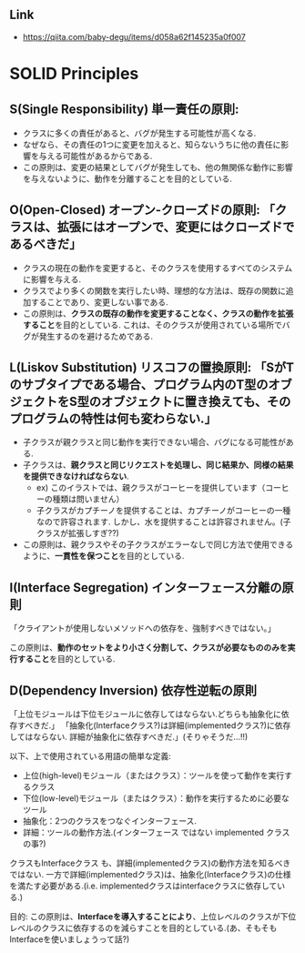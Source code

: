 ## Link

- https://qiita.com/baby-degu/items/d058a62f145235a0f007

# SOLID Principles

## S(Single Responsibility) 単一責任の原則:

- クラスに多くの責任があると、バグが発生する可能性が高くなる.
- なぜなら、その責任の1つに変更を加えると、知らないうちに他の責任に影響を与える可能性があるからである.
- この原則は、変更の結果としてバグが発生しても、他の無関係な動作に影響を与えないように、動作を分離することを目的としている.

## O(Open-Closed) オープン-クローズドの原則: 「**クラスは、拡張にはオープンで、変更にはクローズドであるべきだ**」

- クラスの現在の動作を変更すると、そのクラスを使用するすべてのシステムに影響を与える.
- クラスでより多くの関数を実行したい時、理想的な方法は、既存の関数に追加することであり、変更しない事である.
- この原則は、**クラスの既存の動作を変更することなく、クラスの動作を拡張すること**を目的としている. これは、そのクラスが使用されている場所でバグが発生するのを避けるためである.

## L(Liskov Substitution) リスコフの置換原則: 「SがTのサブタイプである場合、プログラム内のT型のオブジェクトをS型のオブジェクトに置き換えても、そのプログラムの特性は何も変わらない.」

- 子クラスが親クラスと同じ動作を実行できない場合、バグになる可能性がある.
- 子クラスは、**親クラスと同じリクエストを処理し、同じ結果か、同様の結果を提供できなければならない**.
  - ex) このイラストでは、親クラスがコーヒーを提供しています（コーヒーの種類は問いません）
  - 子クラスがカプチーノを提供することは、カプチーノがコーヒーの一種なので許容されます. しかし、水を提供することは許容されません。(子クラスが拡張しすぎ??)
- この原則は、親クラスやその子クラスがエラーなしで同じ方法で使用できるように、**一貫性を保つこと**を目的としている.

## I(Interface Segregation) インターフェース分離の原則

「クライアントが使用しないメソッドへの依存を、強制すべきではない。」

この原則は、**動作のセットをより小さく分割して、クラスが必要なもののみを実行すること**を目的としている.

## D(Dependency Inversion) 依存性逆転の原則

「上位モジュールは下位モジュールに依存してはならない.どちらも抽象化に依存すべきだ.」
「抽象化(Interfaceクラス?)は詳細(implementedクラス?)に依存してはならない. 詳細が抽象化に依存すべきだ.」(そりゃそうだ...!!)

以下、上で使用されている用語の簡単な定義:

- 上位(high-level)モジュール（またはクラス）：ツールを使って動作を実行するクラス
- 下位(low-level)モジュール（またはクラス）：動作を実行するために必要なツール
- 抽象化：2つのクラスをつなぐインターフェース.
- 詳細：ツールの動作方法.(インターフェース ではない implemented クラスの事?)

クラスもInterfaceクラス も、詳細(implementedクラス)の動作方法を知るべきではない.
一方で詳細(implementedクラス)は、抽象化(Interfaceクラス)の仕様を満たす必要がある.(i.e. implementedクラスはinterfaceクラスに依存している.)

目的: この原則は、**Interfaceを導入することにより**、上位レベルのクラスが下位レベルのクラスに依存するのを減らすことを目的としている.(あ、そもそもInterfaceを使いましょうって話?)
